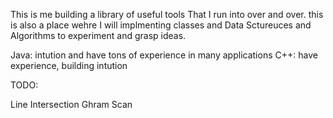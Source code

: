 This is me building a library of useful tools That I run into over and over.
this is also a place wehre I will implmenting classes and Data Sctureuces and Algorithms to experiment and grasp ideas.

Java: intution and have tons of experience in many applications
C++: have experience, building intution



TODO:

Line Intersection
Ghram Scan

